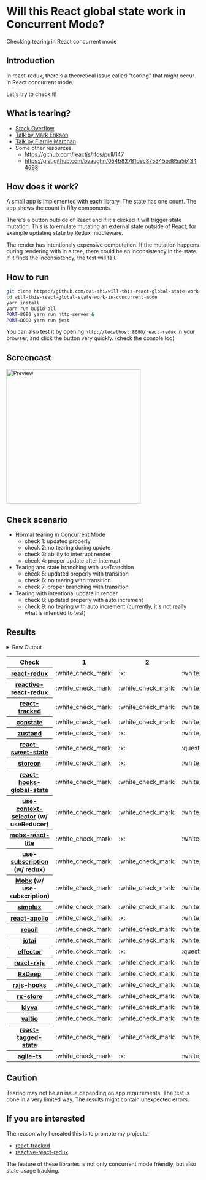 # Will this React global state work in Concurrent Mode?

Checking tearing in React concurrent mode

## Introduction

In react-redux, there's a theoretical issue called "tearing"
that might occur in React concurrent mode.

Let's try to check it!

## What is tearing?

- [Stack Overflow](https://stackoverflow.com/questions/54891675/what-is-tearing-in-the-context-of-the-react-redux)
- [Talk by Mark Erikson](https://www.youtube.com/watch?v=yOZ4Ml9LlWE&t=933s)
- [Talk by Flarnie Marchan](https://www.youtube.com/watch?v=V1Ly-8Z1wQA&t=1079s)
- Some other resources
  - https://github.com/reactjs/rfcs/pull/147
  - https://gist.github.com/bvaughn/054b82781bec875345bd85a5b1344698

## How does it work?

A small app is implemented with each library.
The state has one count.
The app shows the count in fifty components.

There's a button outside of React and
if it's clicked it will trigger state mutation.
This is to emulate mutating an external state outside of React,
for example updating state by Redux middleware.

The render has intentionaly expensive computation.
If the mutation happens during rendering with in a tree,
there could be an inconsistency in the state.
If it finds the inconsistency, the test will fail.

## How to run

```bash
git clone https://github.com/dai-shi/will-this-react-global-state-work-in-concurrent-mode.git
cd will-this-react-global-state-work-in-concurrent-mode
yarn install
yarn run build-all
PORT=8080 yarn run http-server &
PORT=8080 yarn run jest
```

You can also test it by opening `http://localhost:8080/react-redux`
in your browser, and click the button very quickly. (check the console log)

## Screencast

<img src="https://user-images.githubusercontent.com/490574/61502196-ce109200-aa0d-11e9-9efc-6203545d367c.gif" alt="Preview" width="350" />

## Check scenario

- Normal tearing in Concurrent Mode
  - check 1: updated properly
  - check 2: no tearing during update
  - check 3: ability to interrupt render
  - check 4: proper update after interrupt
- Tearing and state branching with useTransition
  - check 5: updated properly with transition
  - check 6: no tearing with transition
  - check 7: proper branching with transition
- Tearing with intentional update in render
  - check 8: updated properly with auto increment
  - check 9: no tearing with auto increment (currently, it's not really what is intended to test)

## Results

<details>
<summary>Raw Output</summary>

```
  react-redux
    check with events from outside
      ✓ check 1: updated properly (3249 ms)
      ✕ check 2: no tearing during update (5 ms)
      ✓ check 3: ability to interrupt render
      ✓ check 4: proper update after interrupt (1162 ms)
    check with useTransition
      ✓ check 5: updated properly with transition (2313 ms)
      ✕ check 6: no tearing with transition (58 ms)
      ✕ check 7: proper branching with transition (5944 ms)
    check with intensive auto increment
      ✓ check 8: updated properly with auto increment (3241 ms)
      ✕ check 9: no tearing with auto increment (5 ms)
  redux-use-mutable-source
    check with events from outside
      ✓ check 1: updated properly (3303 ms)
      ✓ check 2: no tearing during update (1 ms)
      ✓ check 3: ability to interrupt render (1 ms)
      ✓ check 4: proper update after interrupt (1185 ms)
    check with useTransition
      ✓ check 5: updated properly with transition (2440 ms)
      ✓ check 6: no tearing with transition (191 ms)
      ✕ check 7: proper branching with transition (6247 ms)
    check with intensive auto increment
      ✓ check 8: updated properly with auto increment (3290 ms)
      ✕ check 9: no tearing with auto increment (2 ms)
  reactive-react-redux
    check with events from outside
      ✓ check 1: updated properly (3427 ms)
      ✓ check 2: no tearing during update (1 ms)
      ✓ check 3: ability to interrupt render
      ✓ check 4: proper update after interrupt (1238 ms)
    check with useTransition
      ✓ check 5: updated properly with transition (2411 ms)
      ✓ check 6: no tearing with transition (155 ms)
      ✕ check 7: proper branching with transition (6207 ms)
    check with intensive auto increment
      ✓ check 8: updated properly with auto increment (3306 ms)
      ✕ check 9: no tearing with auto increment (1 ms)
  react-tracked
    check with events from outside
      ✓ check 1: updated properly (4340 ms)
      ✓ check 2: no tearing during update (2 ms)
      ✓ check 3: ability to interrupt render
      ✓ check 4: proper update after interrupt (2298 ms)
    check with useTransition
      ✕ check 5: updated properly with transition (2511 ms)
      ✓ check 6: no tearing with transition (810 ms)
      ✓ check 7: proper branching with transition (5425 ms)
    check with intensive auto increment
      ✓ check 8: updated properly with auto increment (4627 ms)
      ✓ check 9: no tearing with auto increment (1 ms)
  constate
    check with events from outside
      ✓ check 1: updated properly (2354 ms)
      ✓ check 2: no tearing during update (1 ms)
      ✓ check 3: ability to interrupt render
      ✓ check 4: proper update after interrupt (1304 ms)
    check with useTransition
      ✓ check 5: updated properly with transition (2396 ms)
      ✓ check 6: no tearing with transition (87 ms)
      ✓ check 7: proper branching with transition (3221 ms)
    check with intensive auto increment
      ✓ check 8: updated properly with auto increment (3106 ms)
      ✓ check 9: no tearing with auto increment (1 ms)
  zustand
    check with events from outside
      ✓ check 1: updated properly (3332 ms)
      ✕ check 2: no tearing during update (1 ms)
      ✓ check 3: ability to interrupt render
      ✓ check 4: proper update after interrupt (1290 ms)
    check with useTransition
      ✓ check 5: updated properly with transition (2309 ms)
      ✕ check 6: no tearing with transition (75 ms)
      ✕ check 7: proper branching with transition (5994 ms)
    check with intensive auto increment
      ✓ check 8: updated properly with auto increment (3297 ms)
      ✕ check 9: no tearing with auto increment (1 ms)
  react-sweet-state
    check with events from outside
      ✓ check 1: updated properly (3296 ms)
      ✕ check 2: no tearing during update (1 ms)
      ✕ check 3: ability to interrupt render (1 ms)
      ✓ check 4: proper update after interrupt (1240 ms)
    check with useTransition
      ✓ check 5: updated properly with transition (3251 ms)
      ✓ check 6: no tearing with transition (81 ms)
      ✕ check 7: proper branching with transition (6097 ms)
    check with intensive auto increment
      ✓ check 8: updated properly with auto increment (3234 ms)
      ✕ check 9: no tearing with auto increment (19 ms)
  storeon
    check with events from outside
      ✓ check 1: updated properly (2313 ms)
      ✕ check 2: no tearing during update (2 ms)
      ✓ check 3: ability to interrupt render
      ✓ check 4: proper update after interrupt (1237 ms)
    check with useTransition
      ✓ check 5: updated properly with transition (2452 ms)
      ✓ check 6: no tearing with transition (84 ms)
      ✕ check 7: proper branching with transition (6140 ms)
    check with intensive auto increment
      ✓ check 8: updated properly with auto increment (3282 ms)
      ✕ check 9: no tearing with auto increment (2 ms)
  react-hooks-global-state
    check with events from outside
      ✓ check 1: updated properly (2319 ms)
      ✓ check 2: no tearing during update (1 ms)
      ✓ check 3: ability to interrupt render
      ✓ check 4: proper update after interrupt (1133 ms)
    check with useTransition
      ✓ check 5: updated properly with transition (2391 ms)
      ✓ check 6: no tearing with transition (139 ms)
      ✕ check 7: proper branching with transition (6264 ms)
    check with intensive auto increment
      ✓ check 8: updated properly with auto increment (3380 ms)
      ✕ check 9: no tearing with auto increment (2 ms)
  use-context-selector
    check with events from outside
      ✓ check 1: updated properly (4411 ms)
      ✓ check 2: no tearing during update (1 ms)
      ✓ check 3: ability to interrupt render
      ✓ check 4: proper update after interrupt (2303 ms)
    check with useTransition
      ✕ check 5: updated properly with transition (2611 ms)
      ✓ check 6: no tearing with transition (781 ms)
      ✓ check 7: proper branching with transition (5468 ms)
    check with intensive auto increment
      ✓ check 8: updated properly with auto increment (4601 ms)
      ✓ check 9: no tearing with auto increment (1 ms)
  mobx-react-lite
    check with events from outside
      ✓ check 1: updated properly (2452 ms)
      ✕ check 2: no tearing during update (2 ms)
      ✓ check 3: ability to interrupt render
      ✓ check 4: proper update after interrupt (1423 ms)
    check with useTransition
      ✓ check 5: updated properly with transition (2473 ms)
      ✕ check 6: no tearing with transition (92 ms)
      ✕ check 7: proper branching with transition (6127 ms)
    check with intensive auto increment
      ✓ check 8: updated properly with auto increment (2134 ms)
      ✕ check 9: no tearing with auto increment (2 ms)
  use-subscription
    check with events from outside
      ✓ check 1: updated properly (2356 ms)
      ✓ check 2: no tearing during update (1 ms)
      ✓ check 3: ability to interrupt render
      ✓ check 4: proper update after interrupt (1210 ms)
    check with useTransition
      ✓ check 5: updated properly with transition (2369 ms)
      ✓ check 6: no tearing with transition (127 ms)
      ✕ check 7: proper branching with transition (6210 ms)
    check with intensive auto increment
      ✓ check 8: updated properly with auto increment (3567 ms)
      ✕ check 9: no tearing with auto increment (1 ms)
  mobx-use-sub
    check with events from outside
      ✓ check 1: updated properly (2350 ms)
      ✓ check 2: no tearing during update (2 ms)
      ✓ check 3: ability to interrupt render
      ✓ check 4: proper update after interrupt (2255 ms)
    check with useTransition
      ✓ check 5: updated properly with transition (2545 ms)
      ✓ check 6: no tearing with transition (125 ms)
      ✕ check 7: proper branching with transition (6203 ms)
    check with intensive auto increment
      ✓ check 8: updated properly with auto increment (2337 ms)
      ✕ check 9: no tearing with auto increment (1 ms)
  react-state
    check with events from outside
      ✓ check 1: updated properly (2338 ms)
      ✓ check 2: no tearing during update (1 ms)
      ✓ check 3: ability to interrupt render
      ✓ check 4: proper update after interrupt (2217 ms)
    check with useTransition
      ✓ check 5: updated properly with transition (2364 ms)
      ✓ check 6: no tearing with transition (48 ms)
      ✓ check 7: proper branching with transition (3202 ms)
    check with intensive auto increment
      ✓ check 8: updated properly with auto increment (3220 ms)
      ✓ check 9: no tearing with auto increment (1 ms)
  simplux
    check with events from outside
      ✓ check 1: updated properly (2353 ms)
      ✓ check 2: no tearing during update (1 ms)
      ✓ check 3: ability to interrupt render
      ✓ check 4: proper update after interrupt (1190 ms)
    check with useTransition
      ✓ check 5: updated properly with transition (2454 ms)
      ✓ check 6: no tearing with transition (91 ms)
      ✕ check 7: proper branching with transition (6127 ms)
    check with intensive auto increment
      ✓ check 8: updated properly with auto increment (2231 ms)
      ✓ check 9: no tearing with auto increment (2 ms)
  react-apollo
    check with events from outside
      ✓ check 1: updated properly (3322 ms)
      ✕ check 2: no tearing during update (1 ms)
      ✓ check 3: ability to interrupt render
      ✓ check 4: proper update after interrupt (1218 ms)
    check with useTransition
      ✓ check 5: updated properly with transition (2345 ms)
      ✓ check 6: no tearing with transition (53 ms)
      ✕ check 7: proper branching with transition (6021 ms)
    check with intensive auto increment
      ✓ check 8: updated properly with auto increment (3175 ms)
      ✕ check 9: no tearing with auto increment (2 ms)
  recoil
    check with events from outside
      ✓ check 1: updated properly (2232 ms)
      ✓ check 2: no tearing during update (2 ms)
      ✓ check 3: ability to interrupt render
      ✓ check 4: proper update after interrupt (2313 ms)
    check with useTransition
      ✕ check 5: updated properly with transition (2550 ms)
      ✓ check 6: no tearing with transition (886 ms)
      ✕ check 7: proper branching with transition (6079 ms)
    check with intensive auto increment
      ✓ check 8: updated properly with auto increment (3219 ms)
      ✓ check 9: no tearing with auto increment (1 ms)
  jotai
    check with events from outside
      ✓ check 1: updated properly (2304 ms)
      ✓ check 2: no tearing during update (1 ms)
      ✓ check 3: ability to interrupt render
      ✓ check 4: proper update after interrupt (2237 ms)
    check with useTransition
      ✓ check 5: updated properly with transition (2409 ms)
      ✓ check 6: no tearing with transition (192 ms)
      ✕ check 7: proper branching with transition (6238 ms)
    check with intensive auto increment
      ✓ check 8: updated properly with auto increment (3393 ms)
      ✕ check 9: no tearing with auto increment (2 ms)
  effector
    check with events from outside
      ✓ check 1: updated properly (3298 ms)
      ✕ check 2: no tearing during update (2 ms)
      ✕ check 3: ability to interrupt render
      ✓ check 4: proper update after interrupt (1171 ms)
    check with useTransition
      ✓ check 5: updated properly with transition (3110 ms)
      ✕ check 6: no tearing with transition (48 ms)
      ✕ check 7: proper branching with transition (5977 ms)
    check with intensive auto increment
      ✓ check 8: updated properly with auto increment (3165 ms)
      ✕ check 9: no tearing with auto increment (16 ms)
  react-rxjs
    check with events from outside
      ✓ check 1: updated properly (2350 ms)
      ✓ check 2: no tearing during update
      ✓ check 3: ability to interrupt render (1 ms)
      ✓ check 4: proper update after interrupt (1188 ms)
    check with useTransition
      ✓ check 5: updated properly with transition (2269 ms)
      ✓ check 6: no tearing with transition (46 ms)
      ✕ check 7: proper branching with transition (5957 ms)
    check with intensive auto increment
      ✓ check 8: updated properly with auto increment (3259 ms)
      ✓ check 9: no tearing with auto increment (1 ms)
  rxdeep
    check with events from outside
      ✓ check 1: updated properly (2241 ms)
      ✓ check 2: no tearing during update (1 ms)
      ✓ check 3: ability to interrupt render
      ✓ check 4: proper update after interrupt (1296 ms)
    check with useTransition
      ✓ check 5: updated properly with transition (2289 ms)
      ✓ check 6: no tearing with transition (87 ms)
      ✕ check 7: proper branching with transition (5997 ms)
    check with intensive auto increment
      ✓ check 8: updated properly with auto increment (3223 ms)
      ✕ check 9: no tearing with auto increment (2 ms)
  rxjs-hooks
    check with events from outside
      ✓ check 1: updated properly (3343 ms)
      ✓ check 2: no tearing during update (1 ms)
      ✓ check 3: ability to interrupt render
      ✓ check 4: proper update after interrupt (2299 ms)
    check with useTransition
      ✓ check 5: updated properly with transition (2496 ms)
      ✓ check 6: no tearing with transition (51 ms)
      ✕ check 7: proper branching with transition (5964 ms)
    check with intensive auto increment
      ✓ check 8: updated properly with auto increment (3383 ms)
      ✓ check 9: no tearing with auto increment (1 ms)
  rx-store
    check with events from outside
      ✓ check 1: updated properly (3354 ms)
      ✓ check 2: no tearing during update (1 ms)
      ✓ check 3: ability to interrupt render
      ✓ check 4: proper update after interrupt (1194 ms)
    check with useTransition
      ✓ check 5: updated properly with transition (2475 ms)
      ✓ check 6: no tearing with transition (65 ms)
      ✕ check 7: proper branching with transition (6073 ms)
    check with intensive auto increment
      ✓ check 8: updated properly with auto increment (3145 ms)
      ✓ check 9: no tearing with auto increment (1 ms)
  klyva
    check with events from outside
      ✓ check 1: updated properly (2294 ms)
      ✓ check 2: no tearing during update (1 ms)
      ✓ check 3: ability to interrupt render (1 ms)
      ✓ check 4: proper update after interrupt (1181 ms)
    check with useTransition
      ✓ check 5: updated properly with transition (2407 ms)
      ✓ check 6: no tearing with transition (163 ms)
      ✕ check 7: proper branching with transition (6252 ms)
    check with intensive auto increment
      ✓ check 8: updated properly with auto increment (3580 ms)
      ✕ check 9: no tearing with auto increment (2 ms)
  valtio
    check with events from outside
      ✓ check 1: updated properly (2265 ms)
      ✓ check 2: no tearing during update
      ✓ check 3: ability to interrupt render (1 ms)
      ✓ check 4: proper update after interrupt (2335 ms)
    check with useTransition
      ✓ check 5: updated properly with transition (2339 ms)
      ✓ check 6: no tearing with transition (92 ms)
      ✕ check 7: proper branching with transition (5980 ms)
    check with intensive auto increment
      ✓ check 8: updated properly with auto increment (3419 ms)
      ✕ check 9: no tearing with auto increment (2 ms)
  react-tagged-state
    check with events from outside
      ✓ check 1: updated properly (3160 ms)
      ✓ check 2: no tearing during update (2 ms)
      ✓ check 3: ability to interrupt render
      ✓ check 4: proper update after interrupt (1083 ms)
    check with useTransition
      ✓ check 5: updated properly with transition (2361 ms)
      ✓ check 6: no tearing with transition (62 ms)
      ✕ check 7: proper branching with transition (5982 ms)
    check with intensive auto increment
      ✓ check 8: updated properly with auto increment (3075 ms)
      ✓ check 9: no tearing with auto increment (11 ms)
  agile-ts
    check with events from outside
      √ check 1: updated properly (3215 ms)
      × check 2: no tearing during update (4 ms)
      √ check 3: ability to interrupt render
      √ check 4: proper update after interrupt (1264 ms)
    check with useTransition
      √ check 5: updated properly with transition (2524 ms)
      × check 6: no tearing with transition (131 ms)
      × check 7: proper branching with transition (6216 ms)
    check with intensive auto increment
      √ check 8: updated properly with auto increment (3089 ms)
      × check 9: no tearing with auto increment (1 ms)
```

</details>

<table>
  <tr>
    <th>Check</th>
    <th>1</th>
    <th>2</th>
    <th>3</th>
    <th>4</th>
    <th>5</th>
    <th>6</th>
    <th>7</th>
    <th>8</th>
    <th>9</th>
  </tr>

  <tr>
    <th><a href="https://react-redux.js.org">react-redux</a></th>
    <td>:white_check_mark:</td>
    <td>:x:</td>
    <td>:white_check_mark:</td>
    <td>:white_check_mark:</td>
    <td>:white_check_mark:</td>
    <td>:x:</td>
    <td>:x:</td>
    <td>:white_check_mark:</td>
    <td>:x:</td>
  </tr>

  <tr>
    <th><a href="https://github.com/dai-shi/reactive-react-redux">reactive-react-redux</a></th>
    <td>:white_check_mark:</td>
    <td>:white_check_mark:</td>
    <td>:white_check_mark:</td>
    <td>:white_check_mark:</td>
    <td>:white_check_mark:</td>
    <td>:white_check_mark:</td>
    <td>:x:</td>
    <td>:white_check_mark:</td>
    <td>:x:</td>
  </tr>

  <tr>
    <th><a href="https://react-tracked.js.org">react-tracked</a></th>
    <td>:white_check_mark:</td>
    <td>:white_check_mark:</td>
    <td>:white_check_mark:</td>
    <td>:white_check_mark:</td>
    <td>:x:</td>
    <td>:white_check_mark:</td>
    <td>:white_check_mark:</td>
    <td>:white_check_mark:</td>
    <td>:white_check_mark:</td>
  </tr>

  <tr>
    <th><a href="https://github.com/diegohaz/constate">constate</a></th>
    <td>:white_check_mark:</td>
    <td>:white_check_mark:</td>
    <td>:white_check_mark:</td>
    <td>:white_check_mark:</td>
    <td>:white_check_mark:</td>
    <td>:white_check_mark:</td>
    <td>:white_check_mark:</td>
    <td>:white_check_mark:</td>
    <td>:white_check_mark:</td>
  </tr>

  <tr>
    <th><a href="https://github.com/react-spring/zustand">zustand</a></th>
    <td>:white_check_mark:</td>
    <td>:x:</td>
    <td>:white_check_mark:</td>
    <td>:white_check_mark:</td>
    <td>:white_check_mark:</td>
    <td>:x:</td>
    <td>:x:</td>
    <td>:white_check_mark:</td>
    <td>:x:</td>
  </tr>

  <tr>
    <th><a href="https://github.com/atlassian/react-sweet-state">react-sweet-state</a></th>
    <td>:white_check_mark:</td>
    <td>:x:</td>
    <td>:question:</td>
    <td>:white_check_mark:</td>
    <td>:white_check_mark:</td>
    <td>:white_check_mark:</td>
    <td>:x:</td>
    <td>:white_check_mark:</td>
    <td>:x:</td>
  </tr>

  <tr>
    <th><a href="https://github.com/storeon/storeon">storeon</a></th>
    <td>:white_check_mark:</td>
    <td>:x:</td>
    <td>:white_check_mark:</td>
    <td>:white_check_mark:</td>
    <td>:white_check_mark:</td>
    <td>:white_check_mark:</td>
    <td>:x:</td>
    <td>:white_check_mark:</td>
    <td>:x:</td>
  </tr>

  <tr>
    <th><a href="https://github.com/dai-shi/react-hooks-global-state">react-hooks-global-state</a></th>
    <td>:white_check_mark:</td>
    <td>:white_check_mark:</td>
    <td>:white_check_mark:</td>
    <td>:white_check_mark:</td>
    <td>:white_check_mark:</td>
    <td>:white_check_mark:</td>
    <td>:x:</td>
    <td>:white_check_mark:</td>
    <td>:x:</td>
  </tr>

  <tr>
    <th><a href="https://github.com/dai-shi/use-context-selector">use-context-selector</a> (w/ useReducer)</th>
    <td>:white_check_mark:</td>
    <td>:white_check_mark:</td>
    <td>:white_check_mark:</td>
    <td>:white_check_mark:</td>
    <td>:x:</td>
    <td>:white_check_mark:</td>
    <td>:white_check_mark:</td>
    <td>:white_check_mark:</td>
    <td>:white_check_mark:</td>
  </tr>

  <tr>
    <th><a href="https://github.com/mobxjs/mobx-react-lite">mobx-react-lite</a></th>
    <td>:white_check_mark:</td>
    <td>:x:</td>
    <td>:white_check_mark:</td>
    <td>:white_check_mark:</td>
    <td>:white_check_mark:</td>
    <td>:x:</td>
    <td>:x:</td>
    <td>:white_check_mark:</td>
    <td>:x:</td>
  </tr>

  <tr>
    <th><a href="https://github.com/facebook/react/tree/master/packages/use-subscription">use-subscription</a> (w/ redux)</th>
    <td>:white_check_mark:</td>
    <td>:white_check_mark:</td>
    <td>:white_check_mark:</td>
    <td>:white_check_mark:</td>
    <td>:white_check_mark:</td>
    <td>:white_check_mark:</td>
    <td>:x:</td>
    <td>:white_check_mark:</td>
    <td>:x:</td>
  </tr>

  <tr>
    <th><a href="https://mobx.js.org/">Mobx</a> (w/ use-subscription)</th>
    <td>:white_check_mark:</td>
    <td>:white_check_mark:</td>
    <td>:white_check_mark:</td>
    <td>:white_check_mark:</td>
    <td>:white_check_mark:</td>
    <td>:white_check_mark:</td>
    <td>:x:</td>
    <td>:white_check_mark:</td>
    <td>:x:</td>
  </tr>

  <tr>
    <th><a href="https://github.com/MrWolfZ/simplux">simplux</a></th>
    <td>:white_check_mark:</td>
    <td>:white_check_mark:</td>
    <td>:white_check_mark:</td>
    <td>:white_check_mark:</td>
    <td>:white_check_mark:</td>
    <td>:white_check_mark:</td>
    <td>:x:</td>
    <td>:white_check_mark:</td>
    <td>:white_check_mark:</td>
  </tr>

  <tr>
    <th><a href="https://github.com/apollographql/react-apollo">react-apollo</a></th>
    <td>:white_check_mark:</td>
    <td>:x:</td>
    <td>:white_check_mark:</td>
    <td>:white_check_mark:</td>
    <td>:white_check_mark:</td>
    <td>:white_check_mark:</td>
    <td>:x:</td>
    <td>:white_check_mark:</td>
    <td>:x:</td>
  </tr>

  <tr>
    <th><a href="https://github.com/facebookexperimental/Recoil">recoil</a></th>
    <td>:white_check_mark:</td>
    <td>:white_check_mark:</td>
    <td>:white_check_mark:</td>
    <td>:white_check_mark:</td>
    <td>:x:</td>
    <td>:white_check_mark:</td>
    <td>:x:</td>
    <td>:white_check_mark:</td>
    <td>:white_check_mark:</td>
  </tr>

  <tr>
    <th><a href="https://github.com/react-spring/jotai">jotai</a></th>
    <td>:white_check_mark:</td>
    <td>:white_check_mark:</td>
    <td>:white_check_mark:</td>
    <td>:white_check_mark:</td>
    <td>:white_check_mark:</td>
    <td>:white_check_mark:</td>
    <td>:x:</td>
    <td>:white_check_mark:</td>
    <td>:x:</td>
  </tr>

  <tr>
    <th><a href="https://github.com/zerobias/effector">effector</a></th>
    <td>:white_check_mark:</td>
    <td>:x:</td>
    <td>:question:</td>
    <td>:white_check_mark:</td>
    <td>:white_check_mark:</td>
    <td>:x:</td>
    <td>:x:</td>
    <td>:white_check_mark:</td>
    <td>:x:</td>
  </tr>

  <tr>
    <th><a href="https://react-rxjs.org">react-rxjs</a></th>
    <td>:white_check_mark:</td>
    <td>:white_check_mark:</td>
    <td>:white_check_mark:</td>
    <td>:white_check_mark:</td>
    <td>:white_check_mark:</td>
    <td>:white_check_mark:</td>
    <td>:x:</td>
    <td>:white_check_mark:</td>
    <td>:white_check_mark:</td>
  </tr>

  <tr>
    <th><a href="https://loreanvictor.github.io/rxdeep">RxDeep</a></th>
    <td>:white_check_mark:</td>
    <td>:white_check_mark:</td>
    <td>:white_check_mark:</td>
    <td>:white_check_mark:</td>
    <td>:white_check_mark:</td>
    <td>:white_check_mark:</td>
    <td>:x:</td>
    <td>:white_check_mark:</td>
    <td>:x:</td>
  </tr>

  <tr>
    <th><a href="https://github.com/LeetCode-OpenSource/rxjs-hooks">rxjs-hooks</a></th>
    <td>:white_check_mark:</td>
    <td>:white_check_mark:</td>
    <td>:white_check_mark:</td>
    <td>:white_check_mark:</td>
    <td>:white_check_mark:</td>
    <td>:white_check_mark:</td>
    <td>:x:</td>
    <td>:white_check_mark:</td>
    <td>:white_check_mark:</td>
  </tr>

  <tr>
    <th><a href="https://github.com/rx-store/rx-store">rx-store</a></th>
    <td>:white_check_mark:</td>
    <td>:white_check_mark:</td>
    <td>:white_check_mark:</td>
    <td>:white_check_mark:</td>
    <td>:white_check_mark:</td>
    <td>:white_check_mark:</td>
    <td>:x:</td>
    <td>:white_check_mark:</td>
    <td>:white_check_mark:</td>
  </tr>

  <tr>
    <th><a href="https://github.com/merisbahti/klyva">klyva</a></th>
    <td>:white_check_mark:</td>
    <td>:white_check_mark:</td>
    <td>:white_check_mark:</td>
    <td>:white_check_mark:</td>
    <td>:white_check_mark:</td>
    <td>:white_check_mark:</td>
    <td>:x:</td>
    <td>:white_check_mark:</td>
    <td>:x:</td>

  <tr>
    <th><a href="https://github.com/pmndrs/valtio">valtio</a></th>
    <td>:white_check_mark:</td>
    <td>:white_check_mark:</td>
    <td>:white_check_mark:</td>
    <td>:white_check_mark:</td>
    <td>:white_check_mark:</td>
    <td>:white_check_mark:</td>
    <td>:x:</td>
    <td>:white_check_mark:</td>
    <td>:white_check_mark:</td>
  </tr>

  <tr>
    <th><a href="https://github.com/oleggrishechkin/react-tagged-state">react-tagged-state</a></th>
    <td>:white_check_mark:</td>
    <td>:white_check_mark:</td>
    <td>:white_check_mark:</td>
    <td>:white_check_mark:</td>
    <td>:white_check_mark:</td>
    <td>:white_check_mark:</td>
    <td>:x:</td>
    <td>:white_check_mark:</td>
    <td>:white_check_mark:</td>
  </tr>

  <tr>
    <th><a href="https://github.com/agile-ts/agile">agile-ts</a></th>
    <td>:white_check_mark:</td>
    <td>:x:</td>
    <td>:white_check_mark:</td>
    <td>:white_check_mark:</td>
    <td>:white_check_mark:</td>
    <td>:x:</td>
    <td>:x:</td>
    <td>:white_check_mark:</td>
    <td>:x:</td>
  </tr>
</table>

## Caution

Tearing may not be an issue depending on app requirements.
The test is done in a very limited way.
The results might contain unexpected errors.

## If you are interested

The reason why I created this is to promote my projects!

- [react-tracked](https://github.com/dai-shi/react-tracked)
- [reactive-react-redux](https://github.com/dai-shi/reactive-react-redux)

The feature of these libraries is not only concurrent mode friendly,
but also state usage tracking.
